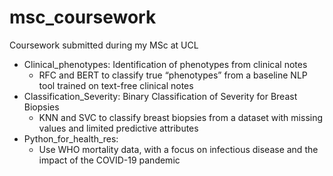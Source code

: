 # msc_coursework
Coursework submitted during my MSc at UCL

- Clinical_phenotypes: Identification of phenotypes from clinical notes
  - RFC and BERT to classify true “phenotypes” from a baseline NLP tool trained on text-free clinical notes 
- Classification_Severity: Binary Classification of Severity for Breast Biopsies
  - KNN and SVC to classify breast biopsies from a dataset with missing values and limited predictive attributes
- Python_for_health_res:
  - Use WHO mortality data, with a focus on infectious disease and the impact of the COVID-19 pandemic
